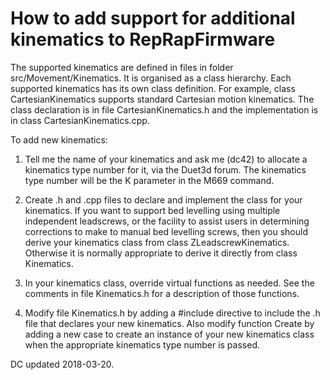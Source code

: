 How to add support for additional kinematics to RepRapFirmware
==============================================================

The supported kinematics are defined in files in folder src/Movement/Kinematics. It is organised as a class hierarchy. Each supported kinematics has its own class definition. For example, class CartesianKinematics supports standard Cartesian motion kinematics. The class declaration is in file CartesianKinematics.h and the implementation is in class CartesianKinematics.cpp.

To add new kinematics:
1. Tell me the name of your kinematics and ask me (dc42) to allocate a kinematics type number for it, via the Duet3d forum. The kinematics type number will be the K parameter in the M669 command.

2. Create .h and .cpp files to declare and implement the class for your kinematics. If you want to support bed levelling using multiple independent leadscrews, or the facility to assist users in determining corrections to make to manual bed levelling screws, then you should derive your kinematics class from class ZLeadscrewKinematics. Otherwise it is normally appropriate to derive it directly from class Kinematics.

3. In your kinematics class, override virtual functions as needed. See the comments in file Kinematics.h for a description of those functions.

4. Modify file Kinematics.h by adding a #include directive to include the .h file that declares your new kinematics. Also modify function Create by adding a new case to create an instance of your new kinematics class when the appropriate kinematics type number is passed.

DC updated 2018-03-20.
